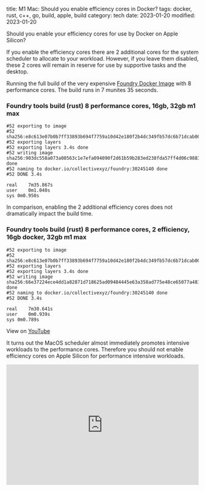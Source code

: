 title: M1 Mac: Should you enable efficiency cores in Docker?
tags: docker, rust, c++, go, build, apple, build
category: tech
date: 2023-01-20
modified: 2023-01-20

Should you enable your efficiency cores for use by Docker on Apple Silicon?

If you enable the efficiency cores there are 2 additional cores for the system scheduler to allocate to your workload.  However, if you leave them disabled, these 2 cores will remain in reserve for use by supportive tasks and the desktop.

Running the full build of the very expensive [Foundry Docker Image](https://github.com/collectivexyz/foundry) with 8 performance cores.  The build runs in 7 munites 35 seconds.

### Foundry tools build (rust) 8 performance cores, 16gb, 32gb m1 max

```
#52 exporting to image
#52 sha256:e8c613e07b0b7ff33893b694f7759a10d42e180f2b4dc349fb57dc6b71dcab00
#52 exporting layers
#52 exporting layers 3.4s done
#52 writing image sha256:903dc558a073a00563c1e7efa094090f2d61b59b283ed238fda57ff4d06c9883 done
#52 naming to docker.io/collectivexyz/foundry:30245140 done
#52 DONE 3.4s

real	7m35.867s
user	0m1.040s
sys	0m0.950s

```

In comparison, enabling the 2 additional efficiency cores does not dramatically impact the build time.

### Foundry tools build (rust) 8 performance cores, 2 efficiency, 16gb docker, 32gb m1 max

```
#52 exporting to image
#52 sha256:e8c613e07b0b7ff33893b694f7759a10d42e180f2b4dc349fb57dc6b71dcab00
#52 exporting layers
#52 exporting layers 3.4s done
#52 writing image sha256:66e37224ece4dd1a82871d718625ad09484445e63a358ad775e48ce65077a481 done
#52 naming to docker.io/collectivexyz/foundry:30245140 done
#52 DONE 3.4s

real	7m30.641s
user	0m0.939s
sys	0m0.789s

```

View on [YouTube](https://youtu.be/GcJhvcVHiXI)

It turns out the MacOS scheduler almost immediately promotes intensive workloads to the performance cores. Therefore you should not enable efficiency cores on Apple Silicon for performance intensive workloads.

<iframe width="100%" height="315" src="https://www.youtube.com/embed/GcJhvcVHiXI" title="YouTube video player" frameborder="0" allow="accelerometer; autoplay; clipboard-write; encrypted-media; gyroscope; picture-in-picture; web-share" allowfullscreen></iframe>
